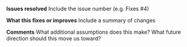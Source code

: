 <!--
**Pull Request Status**
In the title, please include one of these:

- [WIP]
- [MRG]

[WIP] indicates that this pull request is a work-in-progress.
[MRG] indicates that it is ready to be merged in. 
-->

**Issues resolved**
Include the issue number (e.g. Fixes #4)

**What this fixes or improves**
Include a summary of changes

**Comments**
What additional assumptions does this make? What future direction should this move us toward?
